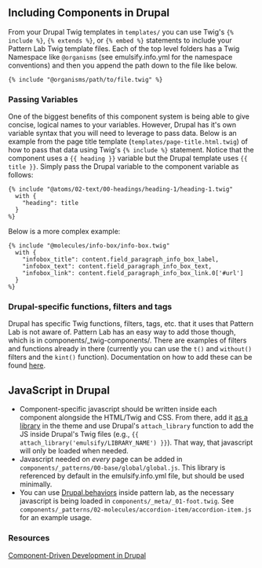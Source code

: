 ## Including Components in Drupal

From your Drupal Twig templates in `templates/` you can use Twig's `{% include %}`, `{% extends %}`, or `{% embed %}` statements to include your Pattern Lab Twig template files. Each of the top level folders has a Twig Namespace like `@organisms` (see emulsify.info.yml for the namespace conventions) and then you append the path down to the file like below.

`{% include "@organisms/path/to/file.twig" %}`

### Passing Variables

One of the biggest benefits of this component system is being able to give  concise, logical names to your variables. However, Drupal has it's own variable syntax that you will need to leverage to pass data. Below is an example from the page title template (`templates/page-title.html.twig`) of how to pass that data using Twig's `{% include %}` statement. Notice that the component uses a   `{{ heading }}` variable but the Drupal template uses `{{ title }}`. Simply pass the Drupal variable to the component variable as follows:

```
{% include "@atoms/02-text/00-headings/heading-1/heading-1.twig"
  with {
    "heading": title
  }
%}
```

Below is a more complex example:

```
{% include "@molecules/info-box/info-box.twig"
  with {
    "infobox_title": content.field_paragraph_info_box_label,
    "infobox_text": content.field_paragraph_info_box_text,
    "infobox_link": content.field_paragraph_info_box_link.0['#url']
  }
%}
```

### Drupal-specific functions, filters and tags

Drupal has specific Twig functions, filters, tags, etc. that it uses that Pattern Lab is not aware of. Pattern Lab has an easy way to add those though, which is in components/\_twig-components/. There are examples of filters and functions already in there (currently you can use the `t()` and `without()` filters and the `kint()` function). Documentation on how to add these can be found [here](https://github.com/pattern-lab/patternengine-php-twig#extending-twig-further).  

## JavaScript in Drupal

- Component-specific javascript should be written inside each component alongside the HTML/Twig and CSS. From there, add it [as a library](https://www.drupal.org/theme-guide/8/assets) in the theme and use Drupal's `attach_library` function to add the JS inside Drupal's Twig files (e.g., `{{ attach_library('emulsify/LIBRARY_NAME') }}`). That way, that javascript will only be loaded when needed.
- Javascript needed on _every_ page can be added in `components/_patterns/00-base/global/global.js`. This library is referenced by default in the emulsify.info.yml file, but should be used minimally.
- You can use [Drupal.behaviors](https://www.drupal.org/node/2269515) inside pattern lab, as the necessary javascript is being loaded in `components/_meta/_01-foot.twig`. See `components/_patterns/02-molecules/accordion-item/accordion-item.js` for an example usage.

### Resources
[Component-Driven Development in Drupal](https://www.fourkitchens.com/blog/article/component-based-theming-drupal-8-video-series)
